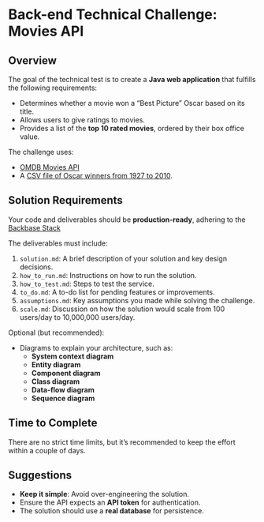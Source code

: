 # Back-end Technical Challenge: Movies API

## Overview

The goal of the technical test is to create a **Java web application** that fulfills the following requirements:
- Determines whether a movie won a “Best Picture” Oscar based on its title.
- Allows users to give ratings to movies.
- Provides a list of the **top 10 rated movies**, ordered by their box office value.

The challenge uses:
- [OMDB Movies API](http://www.omdbapi.com/)
- A [CSV file of Oscar winners from 1927 to 2010](src/main/resources/academy_awards.csv).

## Solution Requirements

Your code and deliverables should be **production-ready**, adhering to the [Backbase Stack](https://stackshare.io/backbase/backbase)

The deliverables must include:
1. `solution.md`: A brief description of your solution and key design decisions.
2. `how_to_run.md`: Instructions on how to run the solution.
3. `how_to_test.md`: Steps to test the service.
4. `to_do.md`: A to-do list for pending features or improvements.
5. `assumptions.md`: Key assumptions you made while solving the challenge.
6. `scale.md`: Discussion on how the solution would scale from 100 users/day to 10,000,000 users/day.

Optional (but recommended):
- Diagrams to explain your architecture, such as:
    - **System context diagram**
    - **Entity diagram**
    - **Component diagram**
    - **Class diagram**
    - **Data-flow diagram**
    - **Sequence diagram**


## Time to Complete

There are no strict time limits, but it’s recommended to keep the effort within a couple of days.


## Suggestions

- **Keep it simple**: Avoid over-engineering the solution.
- Ensure the API expects an **API token** for authentication.
- The solution should use a **real database** for persistence.
